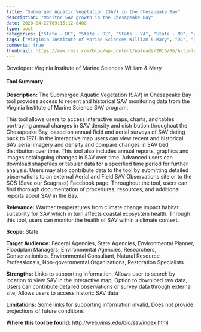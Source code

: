 ```yaml
---
title: "Submerged Aquatic Vegetation (SAV) in the Chesapeake Bay"
description: "Monitor SAV growth in the Chesapeake Bay"
date: 2020-04-27T09:15:12-0400
type: post
categories: ["State - DC", "State - DE", "State - VA", "State - MD", "view past/current conditions", "engagement", "citizen science", "Coastal"]
tags: ["Virginia Institute of Marine Sciences William & Mary", "DC", "DE", "VA", "MD", "Federal Agencies", "State Agencies", "Environmental Planner", "Floodplain Managers", "Environmental Agencies", "Researchers", "Conservationists", "Environmental Consultant", "Natural Resource Professionals", "Non-governmental Organizations", "Restoration Specialists"]
comments: true
thumbnail: https://www.rmsi.com/blog/wp-content/uploads/2016/06/Article-04.jpg
---
```

Developer: Virginia Institute of Marine Sciences William & Mary

#### Tool Summary
**Description:** The Submerged Aquatic Vegetation (SAV) in Chesapeake Bay tool provides access to recent and historical SAV monitoring data from the Virginia Institute of Marine Science SAV program. 

This tool allows users to access interactive maps, charts, and tables portraying annual changes in SAV density and distribution throughout the Chesapeake Bay, based on annual field and aerial surveys of SAV dating back to 1971. In the interactive map users can view recent and historical SAV aerial imagery and density and compare changes in SAV bed distribution over time. This tool also includes annual reports, graphics and images cataloguing changes in SAV over time. Advanced users can download shapefiles or tabular data for a specified time period for further analysis. Users may also contribute data to the tool by submitting detailed observations to an external Aerial and Field SAV Observations site or to the SOS (Save our Seagrass) Facebook page. Throughout the tool, users can find thorough documentation of procedures, resources, and additional reports about SAV in the Bay.

**Relevance:** Warmer temperatures from climate change impact habitat suitability for SAV which in turn affects coastal ecosystem health. Through this tool, users can monitor the health of SAV within a climate context.

**Scope:** State

**Target Audience:** Federal Agencies, State Agencies, Environmental Planner, Floodplain Managers, Environmental Agencies, Researchers, Conservationists, Environmental Consultant, Natural Resource Professionals, Non-governmental Organizations, Restoration Specialists

**Strengths:** Links to supporting information, Allows user to search by location to view SAV in the interactive map, Option to download raw data, Users can contribute detailed observations or survey data through external site, Allows users to access historic SAV data

**Limitations:** Some links for supporting information invalid, Does not provide projections of future conditions

**Where this tool be found:** http://web.vims.edu/bio/sav/index.html
